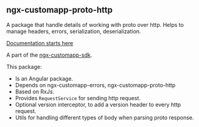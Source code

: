 ## ngx-customapp-proto-http

A package that handle details of working with proto over http. Helps to manage headers, errors, serialization,
deserialization.

[Documentation starts here](https://custom-app.github.io/ngx-customapp-sdk/interfaces/angular_packages_projects_ngx_customapp_proto_http_src_public_api.ProtoHttpConfig.html)

A part of the [ngx-customapp-sdk](https://custom-app.github.io/ngx-customapp-sdk/).

This package:

- Is an Angular package.
- Depends on ngx-customapp-errors, ngx-customapp-proto-http
- Based on RxJs.
- Provides `RequestService` for sending http request.
- Optional version interceptor, to add a version header to every http request.
- Utils for handling different types of body when parsing proto response.
